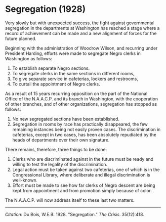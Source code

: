 <!--
title:   Segregation
author:  Du Bois, W.E.B.
journal: The Crisis
year:    1928
volume:  35
issue:   12
pages:   418
-->

# Segregation (1928)

Very slowly but with unexpected success, the fight against governmental segregation in the departments at Washington has reached a stage where a record of achievement can be made and a new alignment of forces for the future planned. 

Beginning with the administration of Woodrow Wilson, and recurring under President Harding, efforts were made to segregate Negro clerks in Washington as follows: 

1. To establish separate Negro sections. 
2. To segregate clerks in the same sections in different rooms, 
3. To give separate service in cafeterias, lockers and restrooms, 
4. To curtail the appointment of Negro clerks. 

As a result of 15 years recurring opposition on the part of the National Office of the N.A.A.C.P. and its branch in Washington, with the cooperation of other branches, and of other organizations, segregation has stopped as follows: 

1. No new segregated sections have been established. 
2. Segregation in rooms by race has practically disappeared, the few remaining instances being not easily proven cases. The discrimination in cafeterias, except in two cases, has been absolutely repudiated by the heads of departments over their own signature. 

There remains, therefore, three things to be done: 

1. Clerks who are discriminated against in the future must be ready and willing to test the legality of the discrimination. 
2. Legal action must be taken against two cafeterias, one of which is in the Congressional Library, where deliberate and illegal discrimination is well-known. 
3. Effort must be made to see how far clerks of Negro descent are being kept from appointment and from promotion simply because of color. 

The N.A.A.C.P. will now address itself to these last two matters. 

______________
*Citation:* Du Bois, W.E.B. 1928. "Segregation." *The Crisis*. 35(12):418.